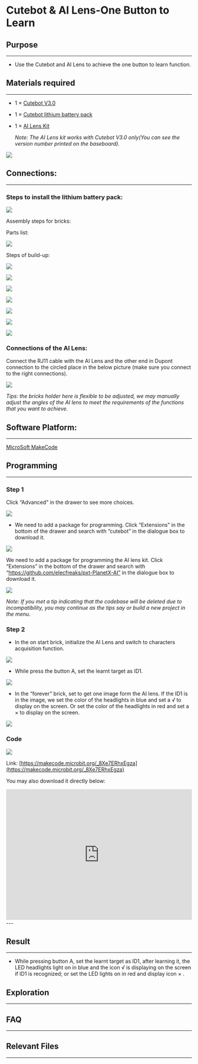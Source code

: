 # Cutebot & AI Lens-One Button to Learn

## Purpose 
---
- Use the Cutebot and AI Lens to achieve the one button to learn function. 

## Materials required

---

- 1 × [Cutebot V3.0](https://www.elecfreaks.com/store/cute-bot.html)

- 1 × [Cutebot lithium battery pack](https://www.elecfreaks.com/cutebot-lithium-battery-pack.html)

- 1 × [AI Lens Kit](https://www.elecfreaks.com/elecfreaks-smart-ai-lens-kit.html)

  *Note: The AI Lens kit works with Cutebot V3.0 only(You can see the version number printed on the baseboard).*

![](./images/cutebot-16-04.png)

## Connections:

---

### Steps to install the lithium battery pack: 

![](./images/cutebot-step-01.png)

Assembly steps for bricks:

Parts list:

![](./images/cutebot-step-02.png)

Steps of build-up:

![](./images/cutebot-step-03.png)

![](./images/cutebot-step-04.png)

![](./images/cutebot-step-05.png)

![](./images/cutebot-step-06.png)

![](./images/cutebot-step-07.png)

![](./images/cutebot-step-08.png)

![](./images/cutebot-step-09.png)



### Connections of the AI Lens: 

Connect the RJ11 cable with the AI Lens and the other end in Dupont connection to the circled place in the below picture (make sure you connect to the right connections).

![](./images/cutebot-step-10.png)

*Tips: the bricks holder here is flexible to be adjusted, we may manually adjust the angles of the AI lens to meet the requirements of the functions that you want to achieve.*

## Software Platform:

---

[MicroSoft MakeCode](https://makecode.microbit.org/#)

## Programming

---

### Step 1

Click “Advanced” in the drawer to see more choices.

![](./images/cutebot-pk-1.png)

- We need to add a package for programming. Click “Extensions” in the bottom of the drawer and search with “cutebot” in the dialogue box to download it.

![](./images/cutebot-pk-11.png)


We need to add a package for programming the AI lens kit. Click “Extensions” in the bottom of the drawer and search with “https://github.com/elecfreaks/pxt-PlanetX-AI” in the dialogue box to download it.

![](./images/cutebot-pk-12.png)

*Note: If you met a tip indicating that the codebase will be deleted due to incompatibility, you may continue as the tips say or build a new project in the menu.*

###  Step 2

- In the on start brick, initialize the AI Lens and switch to characters acquisition function. 

![](./images/case-20-01.png)

- While press the button A, set the learnt target as ID1. 

![](./images/case-20-02.png)

- In the “forever” brick, set to get one image form the AI lens. If the ID1 is in the image, we set the color of the headlights in blue and set a √ to display on the screen. Or set the color of the headlights in red and set a × to display on the screen. 

![](./images/case-20-03.png)



### Code

![](./images/case-20-04.png)



Link: [https://makecode.microbit.org/_8Xe7ERhxEgza](https://makecode.microbit.org/_8Xe7ERhxEgza)

You may also download it directly below:

<div style="position:relative;height:0;padding-bottom:70%;overflow:hidden;">
<iframe style="position:absolute;top:0;left:0;width:100%;height:100%;" src="https://makecode.microbit.org/#pub:https://makecode.microbit.org/_8Xe7ERhxEgza" frameborder="0" sandbox="allow-popups allow-forms allow-scripts allow-same-origin">
</iframe>
</div>  
---

## Result
---
- While pressing button A, set the learnt target as ID1, after learning it, the LED headlights light on in blue and the icon √ is displaying on the screen if ID1 is recognized; or set the LED lights on in red and display icon × . 



## Exploration

---

## FAQ

---

## Relevant Files 

---
